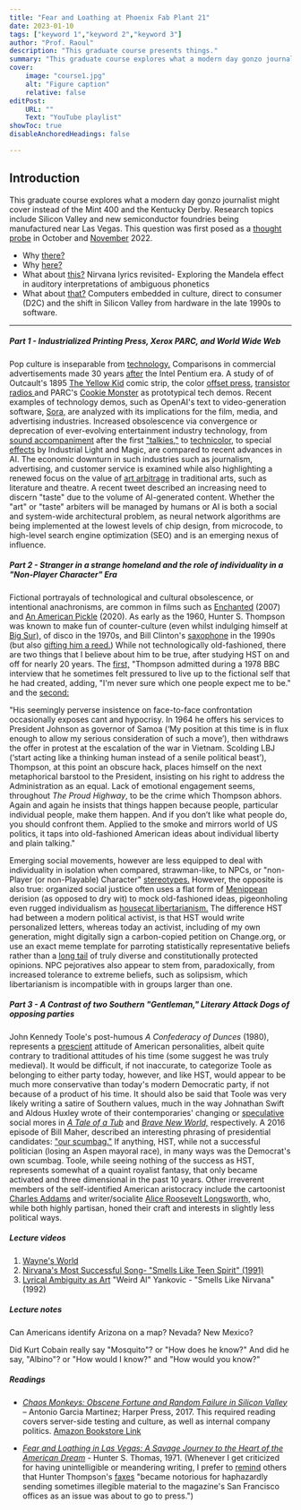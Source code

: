 ```yaml
---
title: "Fear and Loathing at Phoenix Fab Plant 21"
date: 2023-01-10
tags: ["keyword 1","keyword 2","keyword 3"]
author: "Prof. Raoul"
description: "This graduate course presents things." 
summary: "This graduate course explores what a modern day gonzo journalist might cover instead of the Mint 400 and the Kentucky Derby." 
cover:
    image: "course1.jpg"
    alt: "Figure caption"
    relative: false
editPost:
    URL: ""
    Text: "YouTube playlist"
showToc: true
disableAnchoredHeadings: false

---
```


## Introduction

This graduate course explores what a modern day gonzo journalist might cover instead of the Mint 400 and the Kentucky Derby. Research topics include Silicon Valley and new semiconductor foundries being manufactured near Las Vegas. This question was first posed as a [thought probe](https://github.com/hatonthecat/Hurl/blob/main/static/Thought%20Probe.pdf) in October and [November](https://github.com/EI2030/Low-power-E-Paper-OS/blob/master/Remaking%20the%20Nokia%206110%20and%20Psion%20Series%203%20on%2022nm%20PDF%20pages%201-19.pdf) 2022.

+ Why [there?](https://upload.wikimedia.org/wikipedia/commons/9/94/231105-1_TSMC_Fab_21_construction.jpg)
+ Why [here?](https://www.tomshardware.com/tech-industry/semiconductors/us-chip-fab-construction-is-among-the-slowest-in-the-world-a-complex-web-of-regulations-is-to-blame-according-to-study)
+ What about [this?](https://www.songfacts.com/lyrics/weird-al-yankovic/smells-like-nirvana) Nirvana lyrics revisited- Exploring the Mandela effect in auditory interpretations of ambiguous phonetics
+ What about [that?](https://github.com/hatonthecat/Hurl/blob/main/content/courses/course1/Malone.pdf) Computers embedded in culture, direct to consumer (D2C) and the shift in Silicon Valley from hardware in the late 1990s to software.

---

##### Part 1 - Industrialized Printing Press, Xerox PARC, and World Wide Web 

Pop culture is inseparable from [technology.](https://www.rfcafe.com/miscellany/cool-videos/intel-our-rock-stars.htm) Comparisons in commercial advertisements made 30 years [after](https://www.youtube.com/watch?v=ibFwc4bHtFc) the Intel Pentium era. A study of of Outcault's 1895 [The Yellow Kid](https://www.tcj.com/outcault-goddard-the-comics-and-the-yellow-kid/) comic strip, the color [offset press](https://en.wikipedia.org/wiki/Offset_printing),  [transistor radios ](https://www.nutsvolts.com/magazine/article/the_transistor_radio) and PARC's [Cookie Monster](https://newsteve.substack.com/p/most-ideas-come-from-previous-ideas) as prototypical tech demos. Recent examples of technology demos, such as OpenAI's text to video-generation software, [Sora,](https://www.theguardian.com/technology/2024/feb/23/tyler-perry-halts-800m-studio-expansion-after-being-shocked-by-ai) are analyzed with its implications for the film, media, and advertising industries. Increased obsolescence via convergence or deprecation of ever-evolving entertainment industry technology, from  [sound accompaniment](https://en.wikipedia.org/wiki/Silent_film#Live_music_and_other_sound_accompaniment) after the first ["talkies,"](https://en.wikipedia.org/wiki/Sound_film) to [technicolor,](https://en.wikipedia.org/wiki/Technicolor) to special [effects](https://en.wikipedia.org/wiki/Industrial_Light_%26_Magic) by Industrial Light and Magic, are compared to recent advances in AI. The economic downturn in such industries such as journalism, advertising, and customer service is examined while also highlighting a renewed focus on the value of [art arbitrage](https://www.townandcountrymag.com/leisure/arts-and-culture/a15925909/technology-the-future-of-art-good-taste/) in traditional arts, such as literature and theatre. A recent tweet described an increasing need to discern "taste" due to the volume of AI-generated content. Whether the "art" or "taste" arbiters will be managed by humans or AI is both a social and system-wide architectural problem, as neural network algorithms are being implemented at the lowest levels of chip design, from microcode, to high-level search engine optimization (SEO) and is an emerging nexus of influence.  

##### Part 2 - Stranger in a strange homeland and the role of individuality in a "Non-Player Character" Era

Fictional portrayals of technological and cultural obsolescence, or intentional anachronisms, are common in films such as [Enchanted](https://en.wikipedia.org/wiki/Enchanted_(film)) (2007) and [An American Pickle](https://en.wikipedia.org/wiki/An_American_Pickle) (2020). As early as the 1960, Hunter S. Thompson was known to make fun of counter-culture (even whilst indulging himself at [Big Sur),](https://www.beatdom.com/hunter-s-thompson-gonzo-frontiersman/) of disco in the 1970s, and Bill Clinton's [saxophone](https://www.theatlantic.com/magazine/archive/2001/02/was-clinton-cool/302110/) in the 1990s (but also [gifting him a reed.](https://birdinflight.com/en/inspiration/project/20220203-chloe-sells-hot-damn.html)) While not technologically old-fashioned, there are two things that I believe about him to be true, after studying HST on and off for nearly 20 years. The [first,](https://en.wikipedia.org/wiki/Hunter_S._Thompson#Persona) "Thompson admitted during a 1978 BBC interview that he sometimes felt pressured to live up to the fictional self that he had created, adding, "I'm never sure which one people expect me to be." and the [second:](https://www.lrb.co.uk/the-paper/v20/n20/hari-kunzru/the-first-person-steroid-enhanced) 

"His seemingly perverse insistence on face-to-face confrontation occasionally exposes cant and hypocrisy. In 1964 he offers his services to President Johnson as governor of Samoa (‘My position at this time is in flux enough to allow my serious consideration of such a move’), then withdraws the offer in protest at the escalation of the war in Vietnam. Scolding LBJ (‘start acting like a thinking human instead of a senile political beast’), Thompson, at this point an obscure hack, places himself on the next metaphorical barstool to the President, insisting on his right to address the Administration as an equal. Lack of emotional engagement seems, throughout _The Proud Highway_, to be the crime which Thompson abhors. Again and again he insists that things happen because people, particular individual people, make them happen. And if you don’t like what people do, you should confront them. Applied to the smoke and mirrors world of US politics, it taps into old-fashioned American ideas about individual liberty and plain talking."

Emerging social movements, however are less equipped to deal with individuality in isolation when compared, strawman-like, to NPCs, or "non-Player (or non-Playable) Character" [stereotypes.](https://kotaku.com/how-the-npc-meme-tries-to-dehumanize-sjws-1829552261) However, the opposite is also true: organized social justice often uses a flat form of [Menippean](https://en.wikipedia.org/wiki/Menippean_satire) derision (as opposed to dry wit) to mock old-fashioned ideas, pigeonholing even rugged individualism as [housecat libertarianism.](https://www.youtube.com/watch?v=0zxi0xSBOaQ) The difference HST had between a modern political activist, is that HST would write personalized letters, whereas today an activist, including of my own generation, might digitally sign a carbon-copied petition on Change.org, or use an exact meme template for parroting statistically representative beliefs rather than a [long tail](https://en.wikipedia.org/wiki/Long_tail) of truly diverse and constitutionally protected opinions. NPC pejoratives also appear to stem from, paradoxically, from increased tolerance to extreme beliefs, such as solipsism, which libertarianism is incompatible with in groups larger than one.   

##### Part 3 - A Contrast of two Southern "Gentleman," Literary Attack Dogs of opposing parties

John Kennedy Toole's post-humous _A Confederacy of Dunces_ (1980), represents a [prescient](https://www.newyorker.com/books/second-read/the-uneasy-afterlife-of-a-confederacy-of-dunces) attitude of American personalities, albeit quite contrary to traditional attitudes of his time (some suggest he was truly medieval). It would be difficult, if not inaccurate, to categorize Toole as belonging to either party today, however, and like HST, would appear to be much more conservative than today's modern Democratic party, if not because of a product of his time. It should also be said that Toole was very likely writing a satire of Southern values, much in the way Johnathan Swift and Aldous Huxley wrote of their contemporaries' changing or [speculative](https://journals.lib.unb.ca/index.php/IFR/article/download/13701/14783/18409) social mores in _[A Tale of a Tub](https://en.wikipedia.org/wiki/A_Tale_of_a_Tub#Nature_of_the_satire)_ and _[Brave New World,](https://scholarspace.jccc.edu/cgi/viewcontent.cgi?article=1017&context=honors_journal)_ respectively. A 2016 episode of Bill Maher, described an interesting phrasing of presidential candidates: ["our scumbag."](https://youtu.be/7hBnwPycFUQ?t=71) If anything, HST, while not a successful politician (losing an Aspen mayoral race), in many ways was the Democrat's own scumbag. Toole, while seeing nothing of the success as HST, represents somewhat of a quaint royalist fantasy, that only became activated and three dimensional in the past 10 years. Other irreverent members of the self-identified American aristocracy include the cartoonist [Charles Addams](https://www.grunge.com/985057/the-untold-truth-of-charles-addams-creator-of-the-addams-family/) and writer/socialite [Alice Roosevelt Longsworth,](https://en.wikipedia.org/wiki/Alice_Roosevelt_Longworth#Political_connections) who, while both highly partisan, honed their craft and interests in slightly less political ways.

##### Lecture videos

1. [Wayne's World](https://github.com/hatonthecat/Hurl/blob/main/static/picture.gif)
2. [Nirvana's Most Successful Song- "Smells Like Teen Spirit" (1991)](https://www.youtube.com/watch?v=NLNjKYMJrpc) 
3. [Lyrical Ambiguity as Art](https://www.youtube.com/watch?v=FklUAoZ6KxY0) "Weird Al" Yankovic - "Smells Like Nirvana" (1992)


##### Lecture notes

Can Americans identify Arizona on a map? Nevada? New Mexico?

Did Kurt Cobain really say "Mosquito"? or "How does he know?" And did he say, "Albino"? or "How would I know?" and "How would you know?"

##### Readings

+ [_Chaos Monkeys: Obscene Fortune and Random Failure in Silicon Valley_](https://github.com/hatonthecat/Hurl/blob/main/static/picture.jpg) – Antonio Garcia Martinez; Harper Press, 2017. This required reading covers server-side testing and culture, as well as internal company politics. [Amazon Bookstore Link](https://www.amazon.com/gp/customer-reviews/R11ZXC3WMQ2J0T/ref=cm_cr_arp_d_rvw_ttl?ie=UTF8&ASIN=0062669796)

+ [_Fear and Loathing in Las Vegas: A Savage Journey to the Heart of the American Dream_](https://en.wikipedia.org/wiki/Fear_and_Loathing_in_Las_Vegas) - Hunter S. Thomas, 1971. (Whenever I get criticized for having unintelligible or meandering writing, I prefer to [remind](https://en.wikipedia.org/wiki/Hunter_S._Thompson#Writing_style) others that Hunter Thompson's [faxes](https://www.youtube.com/watch?v=KMXNwijhUq4) "became notorious for haphazardly sending sometimes illegible material to the magazine's San Francisco offices as an issue was about to go to press.")
